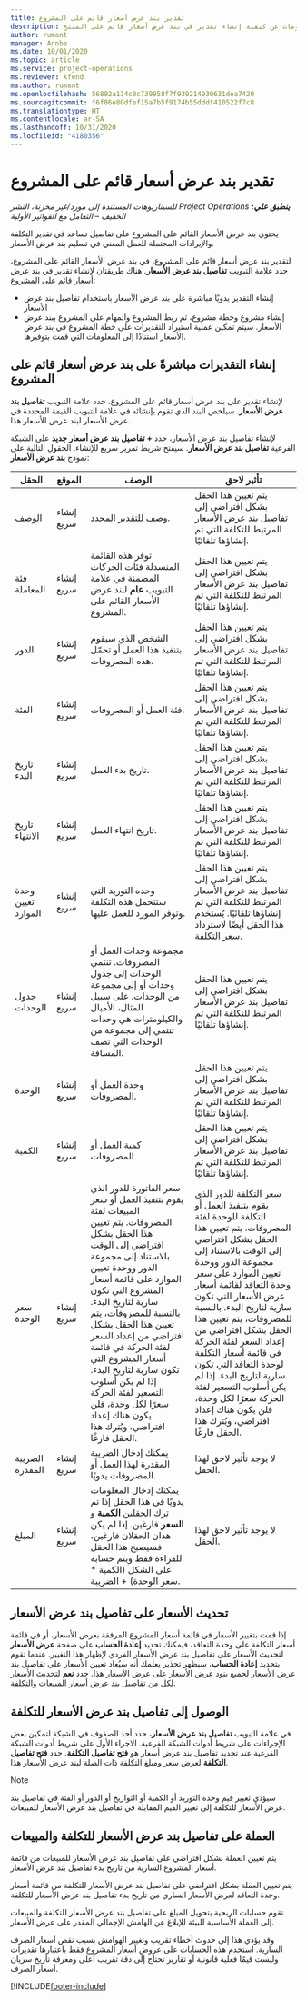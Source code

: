 ```yaml
---
title: تقدير بند عرض أسعار قائم على المشروع
description: يقدم هذا الموضوع معلومات عن كيفية إنشاء تقدير في بند عرض أسعار قائم على المنتج.
author: rumant
manager: Annbe
ms.date: 10/01/2020
ms.topic: article
ms.service: project-operations
ms.reviewer: kfend
ms.author: rumant
ms.openlocfilehash: 56892a134c0c739958f7f939214930631dea7420
ms.sourcegitcommit: f6f86e80dfef15a7b5f9174b55dddf410522f7c8
ms.translationtype: HT
ms.contentlocale: ar-SA
ms.lasthandoff: 10/31/2020
ms.locfileid: "4180356"
---
```

# <a name="estimating-a-project-based-quote-line"></a>تقدير بند عرض أسعار قائم على المشروع

_**ينطبق علي:** ‏‫Project Operations للسيناريوهات المستندة إلى مورد/غير مخزنة‬، ‏‫النشر الخفيف – التعامل مع الفواتير الأولية‬_

يحتوي بند عرض الأسعار القائم على المشروع على تفاصيل تساعد في تقدير التكلفة والإيرادات المحتملة للعمل المعني في تسليم بند عرض الأسعار.

لتقدير بند عرض أسعار قائم على المشروع، في بند عرض الأسعار القائم على المشروع، حدد علامة التبويب **تفاصيل بند عرض الأسعار‬‬**. هناك طريقتان لإنشاء تقدير في بند عرض أسعار قائم على المشروع:

- إنشاء التقدير يدويًا مباشرة على بند عرض الأسعار باستخدام تفاصيل بند عرض الأسعار 
- إنشاء مشروع وخطة مشروع، ثم ربط المشروع والمهام على المشروع ببند عرض الأسعار. سيتم تمكين عملية استيراد التقديرات على خطة المشروع في بند عرض الأسعار استنادًا إلى المعلومات التي قمت بتوفيرها.

## <a name="create-estimates-directly-on-a-project-based-quote-line"></a>إنشاء التقديرات مباشرةً على بند عرض أسعار قائم على المشروع

لإنشاء تقدير على بند عرض أسعار قائم على المشروع، حدد علامة التبويب **تفاصيل بند عرض الأسعار**. سيلخص البند الذي تقوم بإنشائه في علامة التبويب القيمة المحددة في عرض الأسعار لبند عرض الأسعار هذا. 

لإنشاء تفاصيل بند عرض الأسعار، حدد **+ تفاصيل بند عرض أسعار جديد** على الشبكة الفرعية **تفاصيل بند عرض الأسعار**. سيفتح شريط تمرير سريع للإنشاء. الحقول التالية على نموذج **بند عرض الأسعار**:

| **الحقل** | **الموقع** | **الوصف** | **تأثير لاحق** |
| --- | --- | --- | --- |
| ‏‏الوصف | إنشاء سريع | وصف للتقدير المحدد. | يتم تعيين هذا الحقل بشكل افتراضي إلى تفاصيل بند عرض الأسعار المرتبط للتكلفة التي تم إنشاؤها تلقائيًا. |
| فئة المعاملة | إنشاء سريع | توفر هذه القائمة المنسدلة فئات الحركات المضمنة في علامة التبويب **عام** لبند عرض الأسعار القائم على المشروع.  | يتم تعيين هذا الحقل بشكل افتراضي إلى تفاصيل بند عرض الأسعار المرتبط للتكلفة التي تم إنشاؤها تلقائيًا. |
| الدور | إنشاء سريع | الشخص الذي سيقوم بتنفيذ هذا العمل أو تحمّل هذه المصروفات. | يتم تعيين هذا الحقل بشكل افتراضي إلى تفاصيل بند عرض الأسعار المرتبط للتكلفة التي تم إنشاؤها تلقائيًا. |
| الفئة | إنشاء سريع | فئة العمل أو المصروفات. | يتم تعيين هذا الحقل بشكل افتراضي إلى تفاصيل بند عرض الأسعار المرتبط للتكلفة التي تم إنشاؤها تلقائيًا. |
| تاريخ البدء | إنشاء سريع | تاريخ بدء العمل. | يتم تعيين هذا الحقل بشكل افتراضي إلى تفاصيل بند عرض الأسعار المرتبط للتكلفة التي تم إنشاؤها تلقائيًا. |
| تاريخ الانتهاء | إنشاء سريع | تاريخ انتهاء العمل. | يتم تعيين هذا الحقل بشكل افتراضي إلى تفاصيل بند عرض الأسعار المرتبط للتكلفة التي تم إنشاؤها تلقائيًا. |
| وحدة تعيين الموارد | إنشاء سريع | وحده التوريد التي ستتحمل هذه التكلفة وتوفر المورد للعمل عليها. | يتم تعيين هذا الحقل بشكل افتراضي إلى تفاصيل بند عرض الأسعار المرتبط للتكلفة التي تم إنشاؤها تلقائيًا. يُستخدم هذا الحقل أيضًا لاسترداد سعر التكلفة. |
| جدول الوحدات | إنشاء سريع | مجموعة وحدات العمل أو المصروفات. تنتمي الوحدات إلى جدول وحدات أو إلى مجموعة من الوحدات. على سبيل المثال، الأميال والكيلومترات هي وحدات تنتمي إلى مجموعة من الوحدات التي تصف المسافة. | يتم تعيين هذا الحقل بشكل افتراضي إلى تفاصيل بند عرض الأسعار المرتبط للتكلفة التي تم إنشاؤها تلقائيًا. |
| الوحدة | إنشاء سريع | وحدة العمل أو المصروفات. | يتم تعيين هذا الحقل بشكل افتراضي إلى تفاصيل بند عرض الأسعار المرتبط للتكلفة التي تم إنشاؤها تلقائيًا. |
| الكمية | إنشاء سريع | كمية العمل أو المصروفات | يتم تعيين هذا الحقل بشكل افتراضي إلى تفاصيل بند عرض الأسعار المرتبط للتكلفة التي تم إنشاؤها تلقائيًا. |
| سعر الوحدة | إنشاء سريع | سعر الفاتورة للدور الذي يقوم بتنفيذ العمل أو سعر المبيعات لفئة المصروفات. يتم تعيين هذا الحقل بشكل افتراضي إلى الوقت بالاستناد إلى مجموعة الدور ووحدة تعيين الموارد على قائمة أسعار المشروع التي تكون سارية لتاريخ البدء. بالنسبة للمصروفات، يتم تعيين هذا الحقل بشكل افتراضي من إعداد السعر لفئة الحركة في قائمة أسعار المشروع التي تكون سارية لتاريخ البدء. إذا لم يكن أسلوب التسعير لفئة الحركة سعرًا لكل وحدة، فلن يكون هناك إعداد افتراضي، ويُترك هذا الحقل فارغًا. | سعر التكلفة للدور الذي يقوم بتنفيذ العمل أو التكلفة للوحدة لفئة المصروفات. يتم تعيين هذا الحقل بشكل افتراضي إلى الوقت بالاستناد إلى مجموعة الدور ووحدة تعيين الموارد على سعر وحدة التعاقد لقائمة أسعار عرض الأسعار التي تكون سارية لتاريخ البدء. بالنسبة للمصروفات، يتم تعيين هذا الحقل بشكل افتراضي من إعداد السعر لفئة الحركة في قائمة أسعار التكلفة لوحدة التعاقد التي تكون سارية لتاريخ البدء. إذا لم يكن أسلوب التسعير لفئة الحركة سعرًا لكل وحدة، فلن يكون هناك إعداد افتراضي، ويُترك هذا الحقل فارغًا. |
| الضريبة المقدرة | إنشاء سريع | يمكنك إدخال الضريبة المقدرة لهذا العمل أو المصروفات يدويًا. | لا يوجد تأثير لاحق لهذا الحقل. |
| المبلغ | إنشاء سريع | يمكنك إدخال المعلومات يدويًا في هذا الحقل إذا تم ترك الحقلين **الكمية** و **السعر** فارغين. إذا لم يكن هذان الحقلان فارغين، فسيصبح هذا الحقل للقراءة فقط ويتم حسابه على الشكل (الكمية \* سعر الوحدة) + الضريبة. | لا يوجد تأثير لاحق لهذا الحقل. |

## <a name="update-prices-on-quote-line-details"></a>تحديث الأسعار على تفاصيل بند عرض الأسعار

إذا قمت بتغيير الأسعار في قائمة أسعار المشروع المرفقة بعرض الأسعار، أو في قائمة أسعار التكلفة على وحدة التعاقد، فيمكنك تحديد **إعادة الحساب** على صفحة **عرض الأسعار** لتحديث الأسعار على تفاصيل بند عرض الأسعار الفردي لإظهار هذا التغيير. عندما تقوم بتحديد **إعادة الحساب**، سيظهر تحذير يعلمك أنه سيُعاد تعيين الأسعار على تفاصيل بند عرض الأسعار لجميع بنود عرض الأسعار على عرض الأسعار هذا. حدد **نعم** لتحديث الأسعار لكل من تفاصيل بند عرض أسعار المبيعات والتكلفة.

## <a name="access-quote-line-details-for-cost"></a>الوصول إلى تفاصيل بند عرض الأسعار للتكلفة

في علامة التبويب **تفاصيل بند عرض الأسعار**، حدد أحد الصفوف في الشبكة لتمكين بعض الإجراءات على شريط أدوات الشبكة الفرعية. الاجراء الأول على شريط أدوات الشبكة الفرعية عند تحديد تفاصيل بند عرض أسعار هو **فتح تفاصيل التكلفة‬**. حدد **فتح تفاصيل التكلفة** لعرض سعر ومبلغ التكلفة ذات الصلة لبند عرض الأسعار هذا.

> [!NOTE]
> سيؤدي تغيير قيم وحدة التوريد أو الكمية أو التواريخ أو الدور أو الفئة في تفاصيل بند عرض الأسعار للتكلفة إلى تغيير القيم المقابلة في تفاصيل بند عرض الأسعار للمبيعات.
## <a name="currency-on-quote-line-details-for-cost-and-sales"></a>العملة على تفاصيل بند عرض الأسعار للتكلفة والمبيعات

يتم تعيين العملة بشكل افتراضي على تفاصيل بند عرض الأسعار للمبيعات من قائمة أسعار المشروع السارية من تاريخ بدء تفاصيل بند عرض الأسعار.

يتم تعيين العملة بشكل افتراضي على تفاصيل بند عرض الأسعار للتكلفة من قائمة أسعار وحدة التعاقد لعرض الأسعار الساري من تاريخ بدء تفاصيل بند عرض الأسعار للتكلفة.

تقوم حسابات الربحية بتحويل المبلغ على تفاصيل بند عرض الأسعار للتكلفة والمبيعات إلى العملة الأساسية للبيئة للإبلاغ عن الهامش الإجمالي المقدر على عرض الأسعار.

وقد يؤدي هذا إلى حدوث أخطاء تقريب وتغيير الهوامش بسبب نقص أسعار الصرف السارية. استخدم هذه الحسابات على عروض أسعار المشروع فقط باعتبارها تقديرات وليست قيمًا فعلية قانونية أو تقارير تحتاج إلى دقة تقريب أعلى ومعرفة تاريخ سريان أسعار الصرف.


[!INCLUDE[footer-include](../../includes/footer-banner.md)]